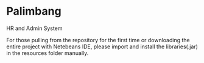 # Palimbang
HR and Admin System

For those pulling from the repository for the first time or downloading the entire project with Netebeans IDE, please import and install the libraries(.jar) in the resources folder manually.
